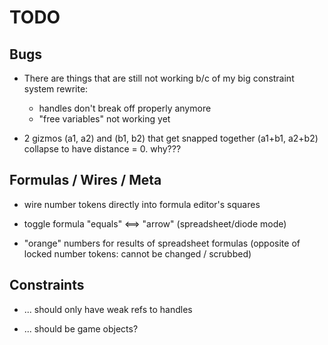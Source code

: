 TODO
====

Bugs
----

* There are things that are still not working b/c of my big constraint system rewrite:
  * handles don't break off properly anymore
  * "free variables" not working yet

* 2 gizmos (a1, a2) and (b1, b2) that get snapped together (a1+b1, a2+b2)
  collapse to have distance = 0. why???

Formulas / Wires / Meta
-----------------------

* wire number tokens directly into formula editor's squares

* toggle formula "equals" <==> "arrow" (spreadsheet/diode mode)

* "orange" numbers for results of spreadsheet formulas
  (opposite of locked number tokens: cannot be changed / scrubbed)

Constraints
-----------

* ... should only have weak refs to handles

* ... should be game objects?
